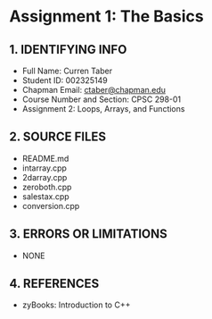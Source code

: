# Assignment 1: The Basics

## 1. IDENTIFYING INFO
- Full Name: Curren Taber
- Student ID: 002325149
- Chapman Email: ctaber@chapman.edu
- Course Number and Section: CPSC 298-01
- Assignment 2: Loops, Arrays, and Functions

## 2. SOURCE FILES
- README.md
- intarray.cpp
- 2darray.cpp
- zeroboth.cpp
- salestax.cpp
- conversion.cpp

## 3. ERRORS OR LIMITATIONS
- NONE

## 4. REFERENCES
- zyBooks: Introduction to C++

